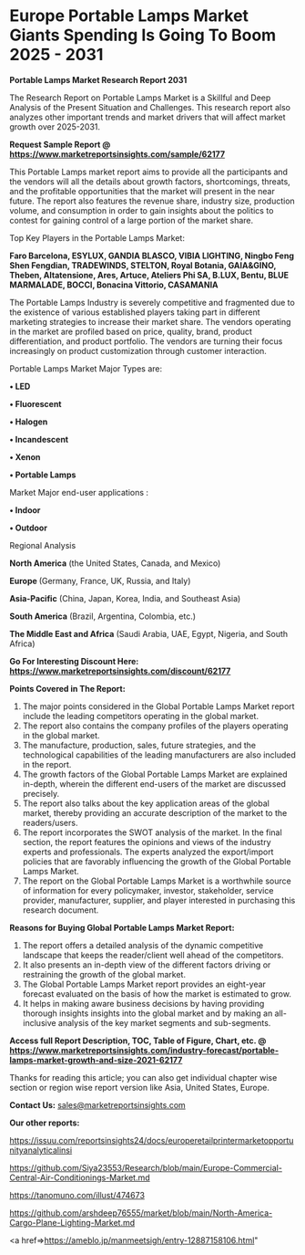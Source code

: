 # Europe Portable Lamps Market Giants Spending Is Going To Boom 2025 - 2031

<strong>Portable Lamps Market Research Report 2031</strong>

The Research Report on Portable Lamps Market is a Skillful and Deep Analysis of the Present Situation and Challenges. This research report also analyzes other important trends and market drivers that will affect market growth over 2025-2031.

<strong>Request Sample Report @ <a href=https://www.marketreportsinsights.com/sample/62177>https://www.marketreportsinsights.com/sample/62177</a></strong>

This Portable Lamps market report aims to provide all the participants and the vendors will all the details about growth factors, shortcomings, threats, and the profitable opportunities that the market will present in the near future. The report also features the revenue share, industry size, production volume, and consumption in order to gain insights about the politics to contest for gaining control of a large portion of the market share.

Top Key Players in the Portable Lamps Market:

<strong>Faro Barcelona, ESYLUX, GANDIA BLASCO, VIBIA LIGHTING, Ningbo Feng Shen Fengdian, TRADEWINDS, STELTON, Royal Botania, GAIA&GINO, Theben, Altatensione, Ares, Artuce, Ateliers Phi SA, B.LUX, Bentu, BLUE MARMALADE, BOCCI, Bonacina Vittorio, CASAMANIA</strong>

The Portable Lamps Industry is severely competitive and fragmented due to the existence of various established players taking part in different marketing strategies to increase their market share. The vendors operating in the market are profiled based on price, quality, brand, product differentiation, and product portfolio. The vendors are turning their focus increasingly on product customization through customer interaction.

Portable Lamps Market Major Types are:

<strong>• LED

• Fluorescent

• Halogen

• Incandescent

• Xenon

• Portable Lamps</strong>

Market Major end-user applications :

<strong>• Indoor

• Outdoor</strong>

Regional Analysis

</u><strong><b>North America</b></strong> (the United States, Canada, and Mexico)

<strong><b>Europe </b></strong>(Germany, France, UK, Russia, and Italy)

<strong><b>Asia-Pacific</b></strong> (China, Japan, Korea, India, and Southeast Asia)

<strong><b>South America</b></strong> (Brazil, Argentina, Colombia, etc.)

<strong><b>The Middle East and Africa</b></strong> (Saudi Arabia, UAE, Egypt, Nigeria, and South Africa)

<strong>Go For Interesting Discount Here: <a href=https://www.marketreportsinsights.com/discount/62177>https://www.marketreportsinsights.com/discount/62177</a></strong>

<strong>Points Covered in The Report:</strong>
<ol>
  <li>The major points considered in the Global Portable Lamps Market report include the leading competitors operating in the global market.</li>
  <li>The report also contains the company profiles of the players operating in the global market.</li>
  <li>The manufacture, production, sales, future strategies, and the technological capabilities of the leading manufacturers are also included in the report.</li>
  <li>The growth factors of the Global Portable Lamps Market are explained in-depth, wherein the different end-users of the market are discussed precisely.</li>
  <li>The report also talks about the key application areas of the global market, thereby providing an accurate description of the market to the readers/users.</li>
  <li>The report incorporates the SWOT analysis of the market. In the final section, the report features the opinions and views of the industry experts and professionals. The experts analyzed the export/import policies that are favorably influencing the growth of the Global Portable Lamps Market.</li>
  <li>The report on the Global Portable Lamps Market is a worthwhile source of information for every policymaker, investor, stakeholder, service provider, manufacturer, supplier, and player interested in purchasing this research document.</li>
</ol>
<strong>Reasons for Buying Global Portable Lamps Market Report:</strong>

<ol>
  <li>The report offers a detailed analysis of the dynamic competitive landscape that keeps the reader/client well ahead of the competitors.</li>
  <li>It also presents an in-depth view of the different factors driving or restraining the growth of the global market.</li>
  <li>The Global Portable Lamps Market report provides an eight-year forecast evaluated on the basis of how the market is estimated to grow.</li>
  <li>It helps in making aware business decisions by having providing thorough insights insights into the global market and by making an all-inclusive analysis of the key market segments and sub-segments.</li>
</ol>
<strong>Access full Report Description, TOC, Table of Figure, Chart, etc. @ <a href=https://www.marketreportsinsights.com/industry-forecast/portable-lamps-market-growth-and-size-2021-62177>https://www.marketreportsinsights.com/industry-forecast/portable-lamps-market-growth-and-size-2021-62177</a></strong>


Thanks for reading this article; you can also get individual chapter wise section or region wise report version like Asia, United States, Europe.

<strong>Contact Us:</strong>
sales@marketreportsinsights.com

<strong>Our other reports:</strong>

<a href=https://issuu.com/reportsinsights24/docs/europeretailprintermarketopportunityanalyticalinsi>https://issuu.com/reportsinsights24/docs/europeretailprintermarketopportunityanalyticalinsi</a>

<a href=https://github.com/Siya23553/Research/blob/main/Europe-Commercial-Central-Air-Conditionings-Market.md>https://github.com/Siya23553/Research/blob/main/Europe-Commercial-Central-Air-Conditionings-Market.md</a>

<a href=https://tanomuno.com/illust/474673>https://tanomuno.com/illust/474673</a>

<a href=https://github.com/arshdeep76555/market/blob/main/North-America-Cargo-Plane-Lighting-Market.md>https://github.com/arshdeep76555/market/blob/main/North-America-Cargo-Plane-Lighting-Market.md</a>

<a href=>https://ameblo.jp/manmeetsigh/entry-12887158106.html</a>"

